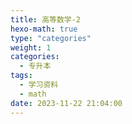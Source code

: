 ```yaml
---
title: 高等数学-2
hexo-math: true
type: "categories"
weight: 1
categories: 
  - 专升本
tags:
  - 学习资料
  - math
date: 2023-11-22 21:04:00
---
```

